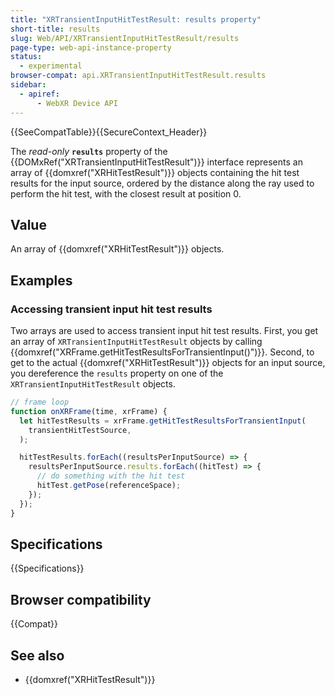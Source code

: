 ```yaml
---
title: "XRTransientInputHitTestResult: results property"
short-title: results
slug: Web/API/XRTransientInputHitTestResult/results
page-type: web-api-instance-property
status:
  - experimental
browser-compat: api.XRTransientInputHitTestResult.results
sidebar:
  - apiref:
      - WebXR Device API
---
```


{{SeeCompatTable}}{{SecureContext_Header}}

The _read-only_ **`results`** property of the {{DOMxRef("XRTransientInputHitTestResult")}} interface represents an array of {{domxref("XRHitTestResult")}} objects containing the hit test results for the input source, ordered by the distance along the ray used to perform the hit test, with the closest result at position 0.

## Value

An array of {{domxref("XRHitTestResult")}} objects.

## Examples

### Accessing transient input hit test results

Two arrays are used to access transient input hit test results. First, you get an array of `XRTransientInputHitTestResult` objects by calling {{domxref("XRFrame.getHitTestResultsForTransientInput()")}}. Second, to get to the actual {{domxref("XRHitTestResult")}} objects for an input source, you dereference the `results` property on one of the `XRTransientInputHitTestResult` objects.

```js
// frame loop
function onXRFrame(time, xrFrame) {
  let hitTestResults = xrFrame.getHitTestResultsForTransientInput(
    transientHitTestSource,
  );

  hitTestResults.forEach((resultsPerInputSource) => {
    resultsPerInputSource.results.forEach((hitTest) => {
      // do something with the hit test
      hitTest.getPose(referenceSpace);
    });
  });
}
```

## Specifications

{{Specifications}}

## Browser compatibility

{{Compat}}

## See also

- {{domxref("XRHitTestResult")}}

